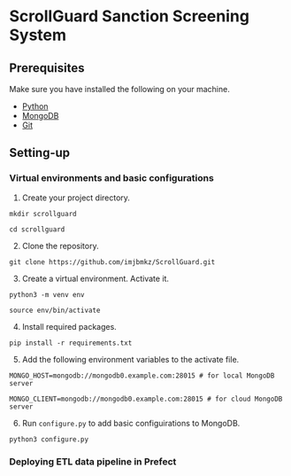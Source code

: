 # ScrollGuard Sanction Screening System

## Prerequisites
Make sure you have installed the following on your machine.
- [Python](https://www.python.org/downloads/)
- [MongoDB](https://www.mongodb.com/)
- [Git](https://git-scm.com/)

## Setting-up
### Virtual environments and basic configurations
1. Create your project directory.

`mkdir scrollguard`

`cd scrollguard`

2. Clone the repository.

`git clone https://github.com/imjbmkz/ScrollGuard.git`

3. Create a virtual environment. Activate it.

`python3 -m venv env`

`source env/bin/activate`

4. Install required packages.

`pip install -r requirements.txt`

5. Add the following environment variables to the activate file.

`MONGO_HOST=mongodb://mongodb0.example.com:28015 # for local MongoDB server`

`MONGO_CLIENT=mongodb://mongodb0.example.com:28015 # for cloud MongoDB server`

6. Run `configure.py` to add basic configuirations to MongoDB.

`python3 configure.py`

### Deploying ETL data pipeline in Prefect
